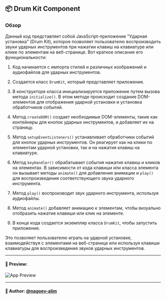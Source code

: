 ## 📦 Drum Kit Component

### Обзор
Данный код представляет собой JavaScript-приложение "Ударная установка" (Drum Kit), которое позволяет пользователю воспроизводить звуки ударных инструментов при нажатии клавиш на клавиатуре или клике по элементам на веб-странице. Вот краткое описание его функциональности:

1. Код начинается с импорта стилей и различных изображений и аудиофайлов для ударных инструментов.

2. Создается класс `DrumKit`, который представляет приложение.

3. В конструкторе класса инициализируется приложение путем вызова метода `initialize()`. В этом методе происходит создание DOM-элементов для отображения ударной установки и установка обработчиков событий.

4. Метод `createDOM()` создает необходимые DOM-элементы, такие как контейнеры для кнопок ударных инструментов, и добавляет их на страницу.

5. Метод `setupEventListeners()` устанавливает обработчики событий для кнопок ударных инструментов. Он реагирует как на клики по элементам ударной установки, так и на нажатия клавиш на клавиатуре.

6. Метод `keyHandler()` обрабатывает события нажатия клавиш и кликов на элементах. В зависимости от кода клавиши или класса элемента он вызывает методы `animate()` для добавления анимации и `play()` для воспроизведения соответствующего звука ударного инструмента.

7. Метод `play()` воспроизводит звук ударного инструмента, используя аудиофайлы.

8. Метод `animate()` добавляет анимацию к элементам, чтобы визуально отобразить нажатие клавиши или клик на элементе.

9. В конце кода создается экземпляр класса `DrumKit`, чтобы запустить приложение.

Это позволяет пользователю играть на ударной установке, взаимодействуя с элементами на веб-странице или используя клавиши клавиатуры для воспроизведения звуков ударных инструментов.

---

#### 🌄 Preview:

![App Preview](https://lh3.googleusercontent.com/drive-viewer/AITFw-zJULdsP2_aaDvPlow9Xee-mT543U-fm_1rIoZcqdmJitOaFOgog5FOP3I6smLG3GLkD2xnzNBSp1IKFGgT20cEQAuM9A=s1600)


-----

#### 🙌 Author: [@nagoev-alim](https://github.com/nagoev-alim)

